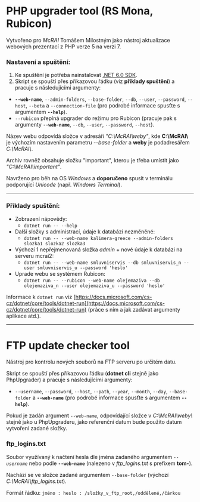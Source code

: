 # PHP upgrader tool (RS Mona, Rubicon)

Vytvořeno pro *McRAI* Tomášem Milostným jako nástroj aktualizace webových prezentací z PHP verze 5 na verzi 7.

### Nastavení a spuštění:

1. Ke spuštění je potřeba nainstalovat [.NET 6.0 SDK](https://dotnet.microsoft.com/download). 
2. Skript se spouští přes příkazovou řádku (viz **příklady spuštění**) a pracuje s následujícími argumenty:
  - **``--web-name``**, ``--admin-folders``, ``--base-folder``, ``--db``, ``--user``, ``--password``, ``--host``, ``--beta`` a ``--connection-file`` (pro podrobé informace spusťte s argumentem **``--help``**).
  - ``--rubicon`` přepíná upgrader do režimu pro Rubicon (pracuje pak s argumenty **``--web-name``**, ``--db``, ``--user``, ``--password``, ``--host``).

Název webu odpovídá složce v adresáři *"C:\McRAI\weby\"*, kde **C:\McRAI\\** je výchozím nastavením parametru *--base-folder* a **weby** je podadresářem *C:\McRAI\\*.

Archiv rovněž obsahuje složku "important", kterou je třeba umístit jako *"C:\McRAI\important"*.

Navrženo pro běh na OS *Windows* a **doporučeno** spusit v terminálu podporující *Unicode* (např. *Windows Terminal*).

---

### Příklady spuštění:

- Zobrazení nápovědy:
  - ``dotnet run -- --help``
- Další složky s administrací, údaje k databázi nezměněné:
  - ``dotnet run -- --web-name kalimera-greece --admin-folders slozka1 slozka2 slozka3``
- Výchozí 1 nepřejmenovaná složka *admin* + nové údaje k databázi na serveru mcrai2:
  - ``dotnet run -- --web-name smluvniservis --db smluvniservis_n --user smluvniservis_u --password 'heslo'``
- Uprade webu se systémem Rubicon:
  - ``dotnet run -- --rubicon --web-name olejemaziva --db olejemaziva_n --user olejemaziva_u --password 'heslo'``

Informace k ``dotnet run`` viz [https://docs.microsoft.com/cs-cz/dotnet/core/tools/dotnet-run](https://docs.microsoft.com/cs-cz/dotnet/core/tools/dotnet-run) (práce s ním a jak zadávat argumenty aplikace atd.).

---

# FTP update checker tool

Nástroj pro kontrolu nových souborů na FTP serveru po určitém datu.

Skript se spouští přes příkazovou řádku (**dotnet cli** stejně jako PhpUpgrader) a pracuje s následujícími argumenty:
  - ``--username``, ``--password``, ``--host``, ``--path``, ``--year``, ``--month``, ``--day``, ``--base-folder`` a **``--web-name``** (pro podrobé informace spusťte s argumentem **``--help``**).

Pokud je zadán argument ``--web-name``, odpovídající složce v *C:\McRAI\weby\\* stejně jako u PhpUpgraderu, jako referenční datum bude použito datum vytvoření zadané složky.

### ftp_logins.txt

Soubor využívaný k načtení hesla dle jména zadaného argumentem *``--username``* nebo podle **``--web-name``** (nalezeno v *ftp_logins.txt* s prefixem **tom-**).

Nachází se ve složce zadané argumentem ``--base-folder`` (výchozí *C:\McRAI\ftp_logins.txt*).

Formát řádku: ``jméno : heslo : /složky_v_ftp_root,/oddělené,/čárkou``
